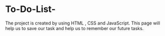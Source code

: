 # To-Do-List-
The project is created by using HTML , CSS and JavaScript. This page will help us to save our task and help us to remember our future tasks.
